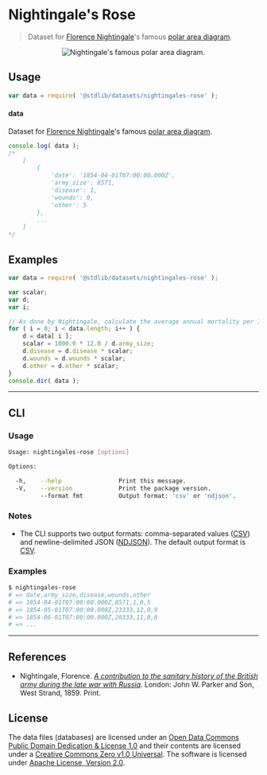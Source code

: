 # Nightingale's Rose

> Dataset for [Florence Nightingale][nightingale]'s famous [polar area diagram][polar-area-diagram].


<!-- <intro> -->

<!-- <image class="image" align="center" alt="Nightingale's famous polar area diagram."> -->

<div class="image" align="center">
    <img src="https://cdn.rawgit.com/stdlib-js/stdlib/aeef456ddeeb9af2a4d17f11cb0e002fa5e535d6/lib/node_modules/%40stdlib/datasets/nightingales-rose/docs/img/charts.png" alt="Nightingale's famous polar area diagram.">
    <br>
</div>

<!-- </image> -->

<!-- </intro> -->


<!-- <usage> -->

## Usage

``` javascript
var data = require( '@stdlib/datasets/nightingales-rose' );
```

#### data

Dataset for [Florence Nightingale][nightingale]'s famous [polar area diagram][polar-area-diagram].

``` javascript
console.log( data );
/*
    [
        {
            'date': '1854-04-01T07:00:00.000Z',
            'army_size': 8571,
            'disease': 1,
            'wounds': 0,
            'other': 5
        },
        ...
    ]
*/
```

<!-- </usage> -->


<!-- <examples> -->

## Examples

``` javascript
var data = require( '@stdlib/datasets/nightingales-rose' );

var scalar;
var d;
var i;

// As done by Nightingale, calculate the average annual mortality per 1000 for each cause. See http://understandinguncertainty.org/node/214.
for ( i = 0; i < data.length; i++ ) {
    d = data[ i ];
    scalar = 1000.0 * 12.0 / d.army_size;
    d.disease = d.disease * scalar;
    d.wounds = d.wounds * scalar;
    d.other = d.other * scalar;
}
console.dir( data );
```

<!-- </examples> -->


<!-- <cli> -->

---

## CLI

<!-- <usage> -->

### Usage

``` bash
Usage: nightingales-rose [options]

Options:

  -h,    --help                Print this message.
  -V,    --version             Print the package version.
         --format fmt          Output format: 'csv' or 'ndjson'.
```

<!-- </usage> -->


<!-- <notes> -->

### Notes

* The CLI supports two output formats: comma-separated values ([CSV][csv]) and newline-delimited JSON ([NDJSON][ndjson]). The default output format is [CSV][csv].

<!-- </notes> -->


<!-- <examples> -->

### Examples

``` bash
$ nightingales-rose
# => date,army_size,disease,wounds,other
# => 1854-04-01T07:00:00.000Z,8571,1,0,5
# => 1854-05-01T07:00:00.000Z,23333,12,0,9
# => 1854-06-01T07:00:00.000Z,28333,11,0,6
# => ...
```

<!-- </examples> -->

<!-- </cli> -->


<!-- <references> -->

---

## References

* Nightingale, Florence. [*A contribution to the sanitary history of the British army during the late war with Russia*][source-publication]. London: John W. Parker and Son, West Strand, 1859. Print. 

<!-- </references> -->


<!-- <license> -->

## License

The data files (databases) are licensed under an [Open Data Commons Public Domain Dedication & License 1.0][pddl-1.0] and their contents are licensed under a [Creative Commons Zero v1.0 Universal][cc0]. The software is licensed under [Apache License, Version 2.0][apache-license].

<!-- </license> -->


<!-- <links> -->

[nightingale]: https://en.wikipedia.org/wiki/Florence_Nightingale
[polar-area-diagram]: https://en.wikipedia.org/wiki/Polar_area_diagram
[source-publication]: http://ocp.hul.harvard.edu/dl/contagion/010164675

[csv]: https://tools.ietf.org/html/rfc4180
[ndjson]: http://specs.frictionlessdata.io/ndjson/

[pddl-1.0]: http://opendatacommons.org/licenses/pddl/1.0/
[cc0]: https://creativecommons.org/publicdomain/zero/1.0
[apache-license]: https://www.apache.org/licenses/LICENSE-2.0

<!-- </links> -->
